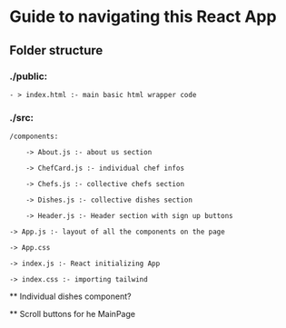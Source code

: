 # Guide to navigating this React App

## Folder structure

### ./public:
    - > index.html :- main basic html wrapper code

### ./src:
    /components:

        -> About.js :- about us section

        -> ChefCard.js :- individual chef infos

        -> Chefs.js :- collective chefs section

        -> Dishes.js :- collective dishes section

        -> Header.js :- Header section with sign up buttons

    -> App.js :- layout of all the components on the page

    -> App.css

    -> index.js :- React initializing App

    -> index.css :- importing tailwind
    

** Individual dishes component?

** Scroll buttons for he MainPage
